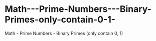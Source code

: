 # Math---Prime-Numbers---Binary-Primes-only-contain-0-1-
Math - Prime Numbers - Binary Primes (only contain 0, 1)
